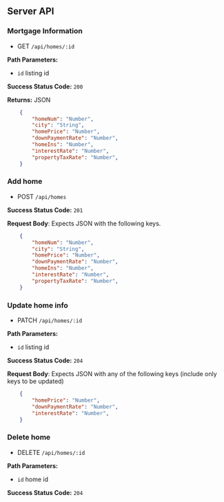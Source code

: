 ## Server API

### Mortgage Information
  * GET `/api/homes/:id`

**Path Parameters:**
  * `id` listing id

**Success Status Code:** `200`

**Returns:** JSON

```json
    {
        "homeNum": "Number",
        "city": "String",
        "homePrice": "Number",
        "downPaymentRate": "Number",
        "homeIns": "Number",
        "interestRate": "Number",
        "propertyTaxRate": "Number",
    }
```

### Add home
  * POST `/api/homes`

**Success Status Code:** `201`

**Request Body**: Expects JSON with the following keys.

```json
    {
        "homeNum": "Number",
        "city": "String",
        "homePrice": "Number",
        "downPaymentRate": "Number",
        "homeIns": "Number",
        "interestRate": "Number",
        "propertyTaxRate": "Number",
    }
```


### Update home info
  * PATCH `/api/homes/:id`

**Path Parameters:**
  * `id` listing id

**Success Status Code:** `204`

**Request Body**: Expects JSON with any of the following keys (include only keys to be updated)

```json
    {
        "homePrice": "Number",
        "downPaymentRate": "Number",
        "interestRate": "Number",
    }
```

### Delete home
  * DELETE `/api/homes/:id`

**Path Parameters:**
  * `id` home id

**Success Status Code:** `204`